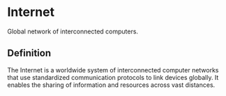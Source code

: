 # Internet

Global network of interconnected computers.

## Definition
The Internet is a worldwide system of interconnected computer networks that use standardized communication protocols to link devices globally. It enables the sharing of information and resources across vast distances.
